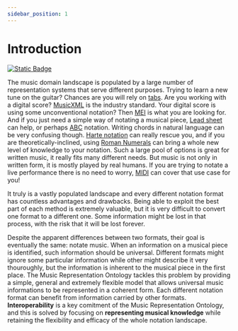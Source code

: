 ```yaml
---
sidebar_position: 1
---
```


# Introduction

[![Static Badge](https://img.shields.io/badge/pylode-online-purple?style=plastic)](pathname:///pylode/music-representation.html)

The music domain landscape is populated by a large number of representation systems that serve different purposes. Trying to learn a new tune on the guitar? Chances are you will rely on [tabs](https://en.wikipedia.org/wiki/ASCII_tab). Are you working with a digital score? [MusicXML](https://www.musicxml.com/) is the industry standard. Your digital score is using some unconventional notation? Then [MEI](https://music-encoding.org/) is what you are looking for. And if you just need a simple way of notating a musical piece, [Lead sheet](https://en.wikipedia.org/wiki/Lead_sheet) can help, or perhaps [ABC](https://abcmusicnotation.weebly.com/) notation. Writing chords in natural language can be very confusing though. [Harte notation](https://ismir2005.ismir.net/proceedings/1080.pdf) can really rescue you, and if you are theoretically-inclined, using [Roman Numerals](https://en.wikipedia.org/wiki/Roman_numeral_analysis) can bring a whole new level of knowledge to your notation. 
Such a large pool of options is great for written music, it really fits many different needs. But music is not only in written form, it is mostly played by real humans. If you are trying to notate a live performance there is no need to worry, [MIDI](https://www.midi.org/) can cover that use case for you!

It truly is a vastly populated landscape and every different notation format has countless advantages and drawbacks. Being able to exploit the best part of each method is extremely valuable, but it is very difficult to convert one format to a different one. Some information might be lost in that process, with the risk that it will be lost forever.

Despite the apparent differences between two formats, their goal is eventually the same: notate music. When an information on a musical piece is identified, such information should be universal. Different formats might ignore some particular information while other might describe it very thouroughly, but the information is inherent to the musical piece in the first place.
The Music Representation Ontology tackles this problem by providing a simple, general and extremely flexible model that allows universal music informations to be represented in a coherent form. Each different notation format can benefit from information carried by other formats. **Interoperability** is a key comitment of the Music Representation Ontology, and this is solved by focusing on **representing musical knowledge** while retaining the flexibility and efficacy of the whole notation landscape.
